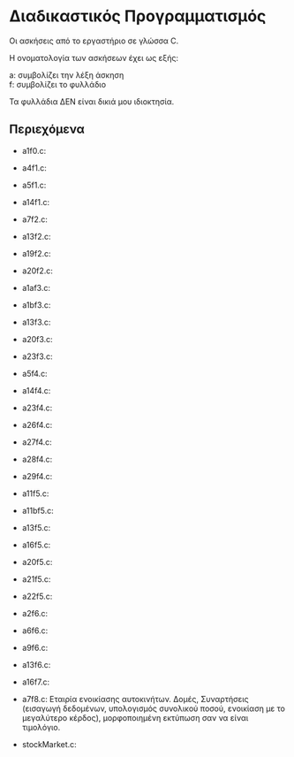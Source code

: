 # Διαδικαστικός Προγραμματισμός

Οι ασκήσεις από το εργαστήριο σε γλώσσα C.  

Η ονοματολογία των ασκήσεων έχει ως εξής:

a: συμβολίζει την λέξη άσκηση  
f: συμβολίζει το φυλλάδιο

Τα φυλλάδια ΔΕΝ είναι δικιά μου ιδιοκτησία.

## Περιεχόμενα

* a1f0.c:  
* a4f1.c:  
* a5f1.c:  
* a14f1.c:  
* a7f2.c:  
* a13f2.c:  
* a19f2.c:
* a20f2.c: 
* a1af3.c:
* a1bf3.c:  
* a13f3.c:  
* a20f3.c:  
* a23f3.c:
* a5f4.c:  
* a14f4.c:  
* a23f4.c:  
* a26f4.c:  
* a27f4.c:  
* a28f4.c:  
* a29f4.c: 
* a11f5.c:  
* a11bf5.c:  
* a13f5.c:  
* a16f5.c:  
* a20f5.c:  
* a21f5.c:
* a22f5.c: 
* a2f6.c:  
* a6f6.c:  
* a9f6.c:  
* a13f6.c:  
* a16f7.c: 
* a7f8.c: Εταιρία ενοικίασης αυτοκινήτων. Δομές, Συναρτήσεις (εισαγωγή δεδομένων, υπολογισμός συνολικού ποσού, ενοικίαση με το μεγαλύτερο κέρδος), μορφοποιημένη εκτύπωση σαν να είναι τιμολόγιο.  

* stockMarket.c:  
